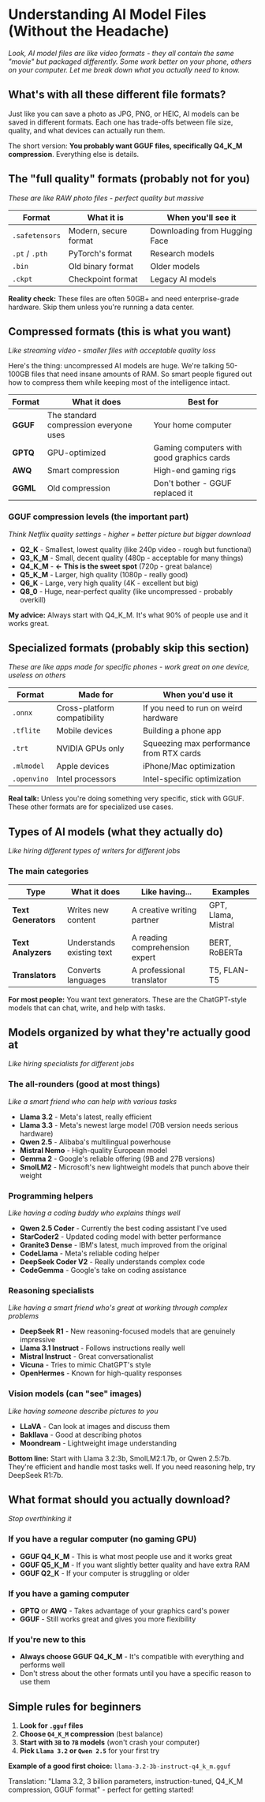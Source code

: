# Understanding AI Model Files (Without the Headache)

*Look, AI model files are like video formats - they all contain the same "movie" but packaged differently. Some work better on your phone, others on your computer. Let me break down what you actually need to know.*

## What's with all these different file formats?

Just like you can save a photo as JPG, PNG, or HEIC, AI models can be saved in different formats. Each one has trade-offs between file size, quality, and what devices can actually run them.

The short version: **You probably want GGUF files, specifically Q4_K_M compression**. Everything else is details.

## The "full quality" formats (probably not for you)

*These are like RAW photo files - perfect quality but massive*

| Format | What it is | When you'll see it |
|--------|------------|-------------------|
| `.safetensors` | Modern, secure format | Downloading from Hugging Face |
| `.pt` / `.pth` | PyTorch's format | Research models |
| `.bin` | Old binary format | Older models |
| `.ckpt` | Checkpoint format | Legacy AI models |

**Reality check:** These files are often 50GB+ and need enterprise-grade hardware. Skip them unless you're running a data center.

## Compressed formats (this is what you want)

*Like streaming video - smaller files with acceptable quality loss*

Here's the thing: uncompressed AI models are huge. We're talking 50-100GB files that need insane amounts of RAM. So smart people figured out how to compress them while keeping most of the intelligence intact.

| Format | What it does | Best for |
|--------|--------------|----------|
| **GGUF** | The standard compression everyone uses | Your home computer |
| **GPTQ** | GPU-optimized | Gaming computers with good graphics cards |
| **AWQ** | Smart compression | High-end gaming rigs |
| **GGML** | Old compression | Don't bother - GGUF replaced it |

### GGUF compression levels (the important part)

*Think Netflix quality settings - higher = better picture but bigger download*

- **Q2_K** - Smallest, lowest quality (like 240p video - rough but functional)
- **Q3_K_M** - Small, decent quality (480p - acceptable for many things)
- **Q4_K_M** - **← This is the sweet spot** (720p - great balance)
- **Q5_K_M** - Larger, high quality (1080p - really good)
- **Q6_K** - Large, very high quality (4K - excellent but big)
- **Q8_0** - Huge, near-perfect quality (like uncompressed - probably overkill)

**My advice:** Always start with Q4_K_M. It's what 90% of people use and it works great.

## Specialized formats (probably skip this section)

*These are like apps made for specific phones - work great on one device, useless on others*

| Format | Made for | When you'd use it |
|--------|----------|-------------------|
| `.onnx` | Cross-platform compatibility | If you need to run on weird hardware |
| `.tflite` | Mobile devices | Building a phone app |
| `.trt` | NVIDIA GPUs only | Squeezing max performance from RTX cards |
| `.mlmodel` | Apple devices | iPhone/Mac optimization |
| `.openvino` | Intel processors | Intel-specific optimization |

**Real talk:** Unless you're doing something very specific, stick with GGUF. These other formats are for specialized use cases.

## Types of AI models (what they actually do)

*Like hiring different types of writers for different jobs*

### The main categories

| Type | What it does | Like having... | Examples |
|------|--------------|----------------|----------|
| **Text Generators** | Writes new content | A creative writing partner | GPT, Llama, Mistral |
| **Text Analyzers** | Understands existing text | A reading comprehension expert | BERT, RoBERTa |
| **Translators** | Converts languages | A professional translator | T5, FLAN-T5 |

**For most people:** You want text generators. These are the ChatGPT-style models that can chat, write, and help with tasks.

## Models organized by what they're actually good at

*Like hiring specialists for different jobs*

### The all-rounders (good at most things)
*Like a smart friend who can help with various tasks*

- **Llama 3.2** - Meta's latest, really efficient
- **Llama 3.3** - Meta's newest large model (70B version needs serious hardware)
- **Qwen 2.5** - Alibaba's multilingual powerhouse  
- **Mistral Nemo** - High-quality European model
- **Gemma 2** - Google's reliable offering (9B and 27B versions)
- **SmolLM2** - Microsoft's new lightweight models that punch above their weight

### Programming helpers
*Like having a coding buddy who explains things well*

- **Qwen 2.5 Coder** - Currently the best coding assistant I've used
- **StarCoder2** - Updated coding model with better performance
- **Granite3 Dense** - IBM's latest, much improved from the original
- **CodeLlama** - Meta's reliable coding helper
- **DeepSeek Coder V2** - Really understands complex code
- **CodeGemma** - Google's take on coding assistance

### Reasoning specialists
*Like having a smart friend who's great at working through complex problems*

- **DeepSeek R1** - New reasoning-focused models that are genuinely impressive
- **Llama 3.1 Instruct** - Follows instructions really well
- **Mistral Instruct** - Great conversationalist
- **Vicuna** - Tries to mimic ChatGPT's style
- **OpenHermes** - Known for high-quality responses

### Vision models (can "see" images)
*Like having someone describe pictures to you*

- **LLaVA** - Can look at images and discuss them
- **Bakllava** - Good at describing photos
- **Moondream** - Lightweight image understanding

**Bottom line:** Start with Llama 3.2:3b, SmolLM2:1.7b, or Qwen 2.5:7b. They're efficient and handle most tasks well. If you need reasoning help, try DeepSeek R1:7b.

## What format should you actually download?

*Stop overthinking it*

### If you have a regular computer (no gaming GPU)
- **GGUF Q4_K_M** - This is what most people use and it works great
- **GGUF Q5_K_M** - If you want slightly better quality and have extra RAM
- **GGUF Q2_K** - If your computer is struggling or older

### If you have a gaming computer
- **GPTQ** or **AWQ** - Takes advantage of your graphics card's power
- **GGUF** - Still works great and gives you more flexibility

### If you're new to this
- **Always choose GGUF Q4_K_M** - It's compatible with everything and performs well
- Don't stress about the other formats until you have a specific reason to use them

## Simple rules for beginners

1. **Look for `.gguf` files** 
2. **Choose `Q4_K_M` compression** (best balance)
3. **Start with `3B` to `7B` models** (won't crash your computer)
4. **Pick `Llama 3.2` or `Qwen 2.5`** for your first try

**Example of a good first choice:** `llama-3.2-3b-instruct-q4_k_m.gguf`

Translation: "Llama 3.2, 3 billion parameters, instruction-tuned, Q4_K_M compression, GGUF format" - perfect for getting started!